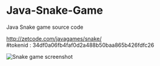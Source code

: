 # Java-Snake-Game
Java Snake game source code

http://zetcode.com/javagames/snake/  
#tokenid : 34df0a06fb4faf0d2a488b50baa865b426fdfc26

![Snake game screenshot](snake.png)
